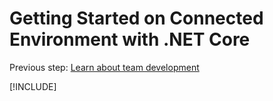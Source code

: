 # Getting Started on Connected Environment with .NET Core

Previous step: [Learn about team development](get-started-netcore-06.md)

[!INCLUDE[](common/well-done.md)]
 